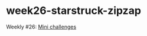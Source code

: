 # week26-starstruck-zipzap

Weekly #26: [Mini challenges](https://www.reddit.com/r/dailyprogrammer/comments/56mfgz/weekly_26_mini_challenges/)
